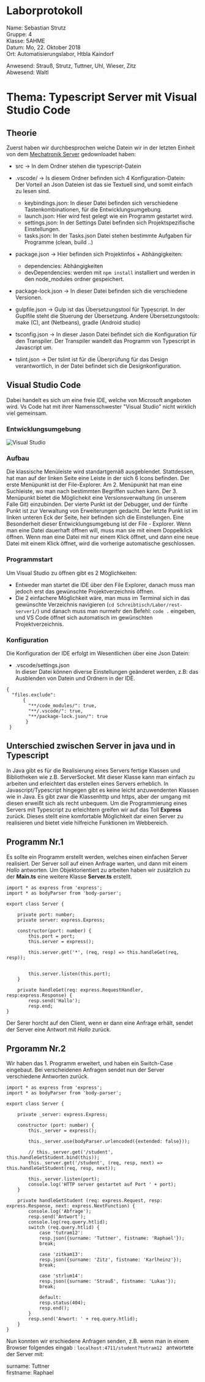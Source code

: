  
# Laborprotokoll  
Name: Sebastian Strutz  
Gruppe: 4  
Klasse: 5AHME  
Datum: Mo, 22. Oktober 2018  
Ort: Automatisierungslabor, Htbla Kaindorf  

Anwesend: Strauß, Strutz, Tuttner, Uhl, Wieser, Zitz  
Abwesend: Waltl  

# Thema: Typescript Server mit Visual Studio Code  

## Theorie
Zuerst haben wir durchbesprochen welche Datein wir in der letzten Einheit von dem [Mechatronik Server](https://www.htl-mechatronik.at/gitweb/m14/?p=sx-la1.git;a=tree;f=5AHME/g3/rest-server1/src;h=7db76bd7654e762a352c2182386aa541feca6f97;hb=a4385316c2cee94cc5348ec8be6a3fb0022d5d41) gedownloadet haben:  
* src               -> In dem Ordner stehen die typescript-Datein    
* .vscode/          -> Is diesem Ordner befinden sich 4 Konfiguration-Datein:  
  Der Vorteil an Json Dateien ist das sie Textuell sind, und somit einfach zu lesen sind.  
    * keybindings.json: In dieser Datei befinden sich verschiedene Tastenkombinationen, für die Entwicklungsumgebung.  
    * launch.json: Hier wird fest gelegt wie ein Programm gestartet wird.  
    * settings.json: In der Settings Datei befinden sich Projektspezifische Einstellungen.   
    * tasks.json: In der Tasks.json Datei stehen bestimmte Aufgaben für Programme (clean, build ..)  
    
* package.json      -> Hier befinden sich Projektinfos + Abhängigkeiten:  
    * dependencies: Abhängigkeiten  
    * devDependencies: werden mit ``` npm install ``` installiert und werden in den node_modules ordner gespeichert.
    
* package-lock.json -> In dieser Datei befinden sich die verschiedene Versionen.  

* gulpfile.json     -> Gulp ist das Übersetzungstool für Typescript. In der Guplfile steht die Stuerung der Übersetzung. Andere Übersetzungstools: make (C), ant (Netbeans), gradle (Android studio)  

* tsconfig.json     -> In dieser Jason Datei befindet sich die Konfiguration für den Transpiler. Der Transpiler wandelt das Programm von Typescript in Javascript um.  

* tslint.json       -> Der tslint ist für die Überprüfung für das Design verantwortlich, in der Datei befindet sich die Designkonfiguration.  

## Visual Studio Code
Dabei handelt es sich um eine freie IDE, welche von Microsoft angeboten wird. Vs Code hat mit ihrer Namensschwester "Visual Studio" nicht wirklich viel gemeinsam.  
### Entwicklungsumgebung
![Visual Studio](https://github.com/HTLMechatronics/m14-la1-sx/blob/strsem13/strsem13/VS%20Code.png)  

### Aufbau  
Die klassische Menüleiste wird standartgemäß ausgeblendet. Stattdessen, hat man auf der linken Seite eine Leiste in der sich 6 Icons befinden. Der erste Menüpunkt ist der File-Explorer. Am 2. Menüpunkt hat man eine Suchleiste, wo man nach bestimmten Begriffen suchen kann. Der 3. Menüpunkt bietet die Möglichekit eine Versionsverwaltung (in unserem Falle Git) einzubinden. Der vierte Punkt ist der Debugger, und der fünfte Punkt ist zur Verwaltung von Erweiterungen gedacht. Der letzte Punkt ist im linken unteren Eck der Seite, heir befinden sich die Einstellungen. Eine Besonderheit dieser Entwicklungsumgebung ist der File - Explorer. Wenn man eine Datei dauerhaft öffnen will, muss man sie mit einem Doppelklick öffnen. Wenn man eine Datei mit nur einem Klick öffnet, und dann eine neue Datei mit einem Klick öffnet, wird die vorherige automatische geschlossen.  


### Programmstart

Um Visual Studio zu öffnen gibt es 2 Möglichkeiten:  
* Entweder man startet die IDE über den File Explorer, danach muss man jedoch erst das gewünschte Projektverzeichnis öffnen.  
* Die 2 einfachere Möglichkeit wäre, man muss im Terminal sich in das gewünschte Verzeichnis navigieren (```cd Schreibtisch/Labor/rest-server1/```) und danach muss man nurmehr den Befehl: ```code .``` eingeben, und VS Code öffnet sich automatisch im gewünschten Projektverzeichnis.    

### Konfiguration

Die Konfiguration der IDE erfolgt im Wesentlichen über eine Json Datein: 
* .vscode/settings.json   
In dieser Datei können diverse Einstellungen geänderet werden, z.B: das Ausblenden von Datein und Ordnern in der IDE.  

```
{
  "files.exclude":
      {
        "**/code_modules/": true,
        "**/.vscode/": true,
        "**/package-lock.json/": true
       }
 }
 ```  
 
## Unterschied zwischen Server in java und in Typescript  
 
In Java gibt es für die Realisierung eines Servers fertige Klassen und Bibliotheken wie z.B. ServerSocket. Mit dieser Klasse kann man einfach zu arbeiten und erleichtert das erstellen eines Servers erheblich. In Javascript/Typescript hingegen gibt es keine leicht anzuwendenten Klassen wie in Java. Es gibt zwar die Klassenhttp und https, aber der umgang mit diesen erweißt sich als recht unbequem. Um die Programmierung eines Servers mit Typescript zu erleichtern greifen wir auf das Toll **Express** zurück. Dieses stellt eine komfortable Möglichkeit dar einen Server zu realisieren und bietet viele hilfreiche Funktionen im Webbereich.  

## Programm Nr.1  
Es sollte ein Programm erstellt werden, welches einen einfachen Server realisiert. Der Server soll auf einen Anfrage warten, und dann mit einem *Hallo* antworten. Um Objektorientiert zu arbeiten haben wir zusätzlich zu der **Main.ts** eine weitere Klasse **Server.ts** erstellt.  
```
import * as express from 'express';
import * as bodyParser from 'body-parser';

export class Server {

    private port: number;
    private server: express.Express;

    constructor(port: number) {
        this.port = port;
        this.server = express();

        this.server.get('*', (req, resp) => this.handleGet(req, resp));


        this.server.listen(this.port);
    }

    private handleGet(req: express.RequestHandler, resp:express.Response) {
        resp.send('Hallo');
        resp.end;
}
```  
Der Serer horcht auf den Client, wenn er dann eine Anfrage erhält, sendet der Server eine Antwort mit *Hallo* zurück.  
## Prgoramm Nr.2  
Wir haben das 1. Programm erweitert, und haben ein Switch-Case eingebaut. Bei verscheidenen Anfragen sendet nun der Server verschiedene Antworten zurück.  
```
import * as express from 'express';
import * as bodyParser from 'body-parser';

export class Server {

    private _server: express.Express;

    constructor (port: number) {
        this._server = express();

        this._server.use(bodyParser.urlencoded({extended: false}));

        // this._server.get('/student', this.handleGetStudent.bind(this));
        this._server.get('/student', (req, resp, next) => this.handleGetStudent(req, resp, next));

        this._server.listen(port);
        console.log('HTTP server gestartet auf Port ' + port);
    }

    private handleGetStudent (req: express.Request, resp: express.Response, next: express.NextFunction) {
        console.log('Abfrage');
        resp.send('Antwort');
        console.log(req.query.htlid);
        switch (req.query.htlid) {
            case 'tutram12':
            resp.json({surname: 'Tuttner', fistname: 'Raphael'});
            break;

            case 'zitkam13':
            resp.json({surname: 'Zitz', fistname: 'Karlheinz'});
            break;

            case 'strlum14':
            resp.json({surname: 'Strauß', fistname: 'Lukas'});
            break;

            default:
            resp.status(404);
            resp.end();
        }
        resp.send('Anwort: ' + req.query.htlid);
    }
}
```  
Nun konnten wir erschiedene Anfragen senden, z.B. wenn man in einem Browser folgendes eingab : ```localhost:4711/student?tutram12 ``` antwortete der Server mit:   
  
surname: Tuttner  
firstname: Raphael  



  





